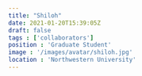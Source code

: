 ```yaml
---
title: "Shiloh"
date: 2021-01-20T15:39:05Z
draft: false
tags : ['collaborators']
position : 'Graduate Student'
image : '/images/avatar/shiloh.jpg'
location : 'Northwestern University'
---
```


